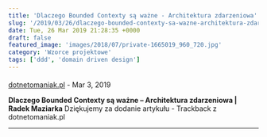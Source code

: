 ```yaml
---
title: 'Dlaczego Bounded Contexty są ważne - Architektura zdarzeniowa'
slug: '/2019/03/26/dlaczego-bounded-contexty-sa-wazne-architektura-zdarzeniowa/'
date: Tue, 26 Mar 2019 21:28:35 +0000
draft: false
featured_image: 'images/2018/07/private-1665019_960_720.jpg'
category: 'Wzorce projektowe'
tags: ['ddd', 'domain driven design']
---
```



#### 
[dotnetomaniak.pl](https://dotnetomaniak.pl/Dlaczego-Bounded-Contexty-sa-wazne-Architektura-zdarzeniowa-Radek-Maziarka "") - <time datetime="2019-03-27 13:50:50">Mar 3, 2019</time>

**Dlaczego Bounded Contexty są ważne – Architektura zdarzeniowa | Radek Maziarka** Dziękujemy za dodanie artykułu - Trackback z dotnetomaniak.pl
<hr />
